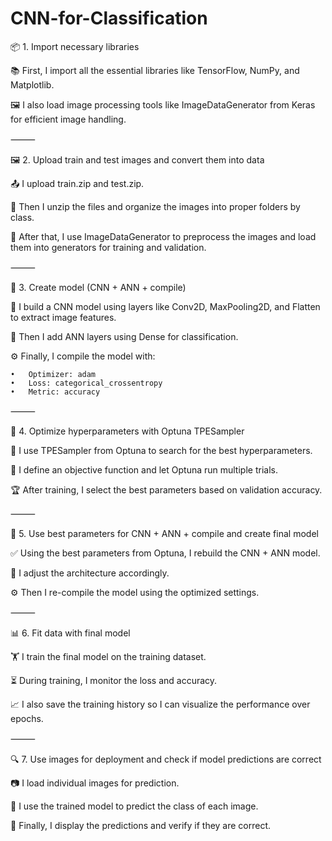 # CNN-for-Classification
📦 1. Import necessary libraries

📚 First, I import all the essential libraries like TensorFlow, NumPy, and Matplotlib.

🖼 I also load image processing tools like ImageDataGenerator from Keras for efficient image handling.

⸻

🖼 2. Upload train and test images and convert them into data

📤 I upload train.zip and test.zip.

📂 Then I unzip the files and organize the images into proper folders by class.

🧮 After that, I use ImageDataGenerator to preprocess the images and load them into generators for training and validation.

⸻

🧠 3. Create model (CNN + ANN + compile)

🧱 I build a CNN model using layers like Conv2D, MaxPooling2D, and Flatten to extract image features.

🧮 Then I add ANN layers using Dense for classification.

⚙ Finally, I compile the model with:

	•	Optimizer: adam
	•	Loss: categorical_crossentropy
	•	Metric: accuracy

⸻

🧪 4. Optimize hyperparameters with Optuna TPESampler

🎯 I use TPESampler from Optuna to search for the best hyperparameters.

🔁 I define an objective function and let Optuna run multiple trials.

🏆 After training, I select the best parameters based on validation accuracy.

⸻

🧱 5. Use best parameters for CNN + ANN + compile and create final model

✅ Using the best parameters from Optuna, I rebuild the CNN + ANN model.

🧠 I adjust the architecture accordingly.

⚙ Then I re-compile the model using the optimized settings.

⸻

📊 6. Fit data with final model

🏋 I train the final model on the training dataset.

⏳ During training, I monitor the loss and accuracy.

📈 I also save the training history so I can visualize the performance over epochs.

⸻

🔍 7. Use images for deployment and check if model predictions are correct

📷 I load individual images for prediction.

🤖 I use the trained model to predict the class of each image.

🧾 Finally, I display the predictions and verify if they are correct.
